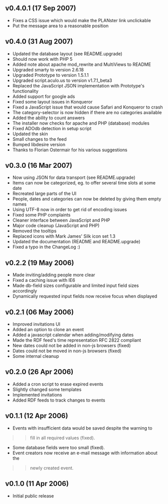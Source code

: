 ## v0.4.0.1 (17 Sep 2007) ##

  * Fixes a CSS issue which would make the PLANster link unclickable
  * Put the message area to a reasonable position

## v0.4.0 (31 Aug 2007) ##

  * Updated the database layout (see README.upgrade)
  * Should now work with PHP 5
  * Added note about apache mod\_rewrite and MultiViews to README
  * Upgraded smarty to version 2.6.18
  * Upgraded Prototype to version 1.5.1.1
  * Upgraded script.aculo.us to version v1.7.1\_beta3
  * Replaced the JavaScript JSON implementation with Prototype's functionality
  * Added support for google ads
  * Fixed some layout issues in Konqueror
  * Fixed a JavaScript issue that would cause Safari and Konqueror to crash
  * The category-selector is now hidden if there are no categories available
  * Added the ability to count answers
  * The installer now checks for apache and PHP (database) modules
  * Fixed ADOdb detection in setup script
  * Updated the skin
  * Small changes to the feed
  * Bumped libdesire version
  * Thanks to Florian Ostermair for his various suggestions

## v0.3.0 (16 Mar 2007) ##

  * Now using JSON for data transport (see README.upgrade)
  * Items can now be categorized, eg. to offer several time slots at some date
  * Recreated large parts of the UI
  * People, dates and categories can now be deleted by giving them empty names
  * Using UTF-8 now in order to get rid of encoding issues
  * Fixed some PHP complaints
  * Cleaner interface between JavaScript and PHP
  * Major code cleanup (JavaScript and PHP)
  * Removed the tooltips
  * Replaced icons with Mark James' Silk icon set 1.3
  * Updated the documentation (README and README.upgrade)
  * Fixed a typo in the ChangeLog :)

## v0.2.2 (19 May 2006) ##

  * Made inviting/adding people more clear
  * Fixed a caching issue with IE6
  * Made db-field sizes configurable and limited input field sizes accordingly
  * Dynamically requested input fields now receive focus when displayed

## v0.2.1 (06 May 2006) ##

  * Improved invitations UI
  * Added an option to clone an event
  * Added a javascript calendar when adding/modifying dates
  * Made the RDF feed's time representation RFC 2822 compliant
  * New dates could not be added in non-js browsers (fixed)
  * Dates could not be moved in non-js browsers (fixed)
  * Some internal cleanup

## v0.2.0 (26 Apr 2006) ##

  * Added a cron script to erase expired events
  * Slightly changed some templates
  * Implemented invitations
  * Added RDF feeds to track changes to events

## v0.1.1 (12 Apr 2006) ##

  * Events with insufficient data would be saved despite the warning to
> > fill in all required values (fixed).
  * Some database fields were too small (fixed).
  * Event creators now receive an e-mail message with information about the
> > newly created event.

## v0.1.0 (11 Apr 2006) ##

  * Initial public release